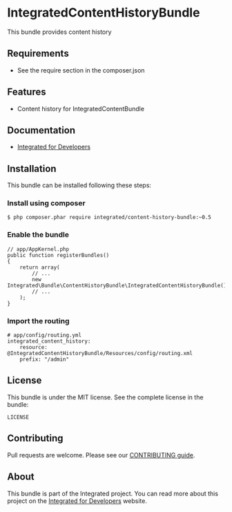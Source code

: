 # IntegratedContentHistoryBundle #
This bundle provides content history

## Requirements ##
* See the require section in the composer.json

## Features ##
* Content history for IntegratedContentBundle

## Documentation ##
* [Integrated for Developers](http://integratedfordevelopers.com/ "Integrated for Developers")

## Installation ##
This bundle can be installed following these steps:

### Install using composer ###

    $ php composer.phar require integrated/content-history-bundle:~0.5

### Enable the bundle ###

    // app/AppKernel.php
    public function registerBundles()
    {
        return array(
            // ...
            new Integrated\Bundle\ContentHistoryBundle\IntegratedContentHistoryBundle()
            // ...
        );
    }

### Import the routing ###

    # app/config/routing.yml
    integrated_content_history:
        resource: @IntegratedContentHistoryBundle/Resources/config/routing.xml
        prefix: "/admin"

## License ##
This bundle is under the MIT license. See the complete license in the bundle:

    LICENSE

## Contributing ##
Pull requests are welcome. Please see our [CONTRIBUTING guide](http://integratedfordevelopers.com/contributing "CONTRIBUTING guide").

## About ##
This bundle is part of the Integrated project. You can read more about this project on the
[Integrated for Developers](http://integratedfordevelopers.com/ "Integrated for Developers") website.

